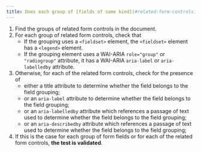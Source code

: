 ```yaml
---
title: Does each group of [fields of same kind](#related-form-controls) have a [legend](#legend)?
---
```


1. Find the groups of related form controls in the document.
2. For each group of related form controls, check that
   - If the grouping uses a `<fieldset>` element, the `<fieldset>` element has a `<legend>` element.
   - If the grouping element uses a WAI-ARIA `role="group"` or `"radiogroup"` attribute, it has a WAI-ARIA `aria-label` or `aria-labelledby` attribute.
3. Otherwise, for each of the related form controls, check for the presence of
   - either a title attribute to determine whether the field belongs to the field grouping;
   - or an `aria-label` attribute to determine whether the field belongs to the field grouping;
   - or an `aria-labelledby` attribute which references a passage of text used to determine whether the field belongs to the field grouping;
   - or an `aria-describedby` attribute which references a passage of text used to determine whether the field belongs to the field grouping;
4. If this is the case for each group of form fields or for each of the related form controls, **the test is validated**.

